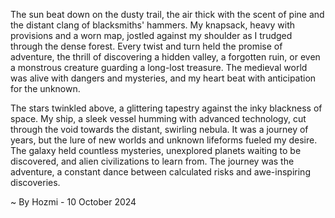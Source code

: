
The sun beat down on the dusty trail, the air thick with the scent of pine and the distant clang of blacksmiths' hammers. My knapsack, heavy with provisions and a worn map, jostled against my shoulder as I trudged through the dense forest. Every twist and turn held the promise of adventure, the thrill of discovering a hidden valley, a forgotten ruin, or even a monstrous creature guarding a long-lost treasure. The medieval world was alive with dangers and mysteries, and my heart beat with anticipation for the unknown.

The stars twinkled above, a glittering tapestry against the inky blackness of space. My ship, a sleek vessel humming with advanced technology, cut through the void towards the distant, swirling nebula. It was a journey of years, but the lure of new worlds and unknown lifeforms fueled my desire. The galaxy held countless mysteries, unexplored planets waiting to be discovered, and alien civilizations to learn from. The journey was the adventure, a constant dance between calculated risks and awe-inspiring discoveries. 

~ By Hozmi - 10 October 2024
